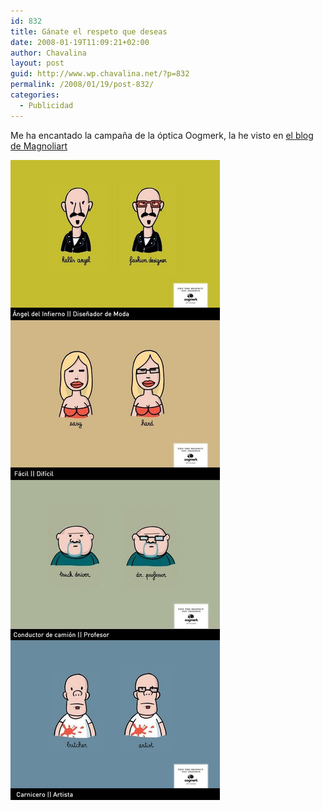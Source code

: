 ```yaml
---
id: 832
title: Gánate el respeto que deseas
date: 2008-01-19T11:09:21+02:00
author: Chavalina
layout: post
guid: http://www.wp.chavalina.net/?p=832
permalink: /2008/01/19/post-832/
categories:
  - Publicidad
---
```

Me ha encantado la campaña de la óptica Oogmerk, la he visto en <a href="http://blog.magnoliart.com/2008/01/17/oogmerk-ganate-el-respeto-que-deseas/" target="_blank">el blog de Magnoliart</a> 

<p class="imgcentro">
  <img src="/imagenes/fotos/oogmerk.jpg" alt="Campaña gráfica de la óptica Oogmerk" />
</p>